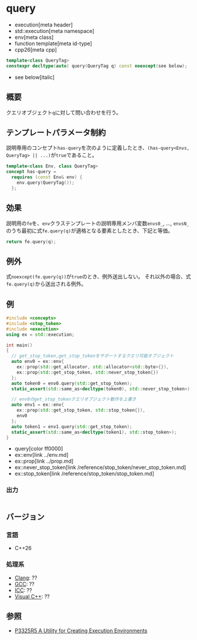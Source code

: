 # query
* execution[meta header]
* std::execution[meta namespace]
* env[meta class]
* function template[meta id-type]
* cpp26[meta cpp]

```cpp
template<class QueryTag>
constexpr decltype(auto) query(QueryTag q) const noexcept(see below);
```
* see below[italic]

## 概要
クエリオブジェクト`q`に対して問い合わせを行う。


## テンプレートパラメータ制約
説明専用のコンセプト`has-query`を次のように定義したとき、`(has-query<Envs, QueryTag> || ...)`が`true`であること。

```cpp
template<class Env, class QueryTag>
concept has-query =
  requires (const Env& env) {
    env.query(QueryTag());
  };
```


## 効果
説明用の`fe`を、`env`クラステンプレートの説明専用メンバ変数`envs0_`, ..., `envsN_`のうち最初に式`fe.query(q)`が適格となる要素としたとき、下記と等価。

```cpp
return fe.query(q);
```


## 例外
式`noexcept(fe.query(q))`が`true`のとき、例外送出しない。
それ以外の場合、式`fe.query(q)`から送出される例外。


## 例
```cpp example
#include <concepts>
#include <stop_token>
#include <execution>
using ex = std::execution;

int main()
{
  // get_stop_token,get_stop_tokenをサポートするクエリ可能オブジェクト
  auto env0 = ex::env{
    ex::prop(std::get_allocator, std::allocator<std::byte>{}),
    ex::prop(std::get_stop_token, std::never_stop_token{})
  };
  auto token0 = env0.query(std::get_stop_token);
  static_assert(std::same_as<decltype(token0), std::never_stop_token>);

  // env0のget_stop_tokenクエリオブジェクト動作を上書き
  auto env1 = ex::env{
    ex::prop(std::get_stop_token, std::stop_token{}),
    env0
  };
  auto token1 = env1.query(std::get_stop_token);
  static_assert(std::same_as<decltype(token1), std::stop_token>);
}
```
* query[color ff0000]
* ex::env[link ../env.md]
* ex::prop[link ../prop.md]
* ex::never_stop_token[link /reference/stop_token/never_stop_token.md]
* ex::stop_token[link /reference/stop_token/stop_token.md]

### 出力
```
```


## バージョン
### 言語
- C++26

### 処理系
- [Clang](/implementation.md#clang): ??
- [GCC](/implementation.md#gcc): ??
- [ICC](/implementation.md#icc): ??
- [Visual C++](/implementation.md#visual_cpp): ??


## 参照
- [P3325R5 A Utility for Creating Execution Environments](https://open-std.org/jtc1/sc22/wg21/docs/papers/2024/p3325r5.html)
